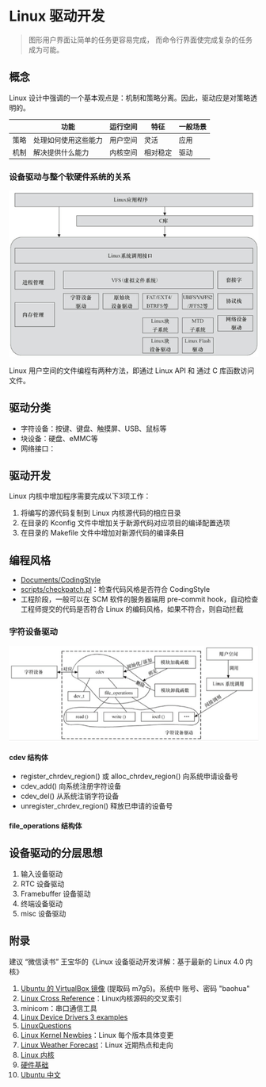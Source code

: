 #  Linux 驱动开发

> 图形用户界面让简单的任务更容易完成， 而命令行界面使完成复杂的任务成为可能。

## 概念

Linux 设计中强调的一个基本观点是：机制和策略分离。因此，驱动应是对策略透明的。

|      | 功能         | 运行空间 | 特征   | 一般场景 |
| ---- | ---------- | ---- | ---- | ---- |
| 策略   | 处理如何使用这些能力 | 用户空间 | 灵活   | 应用   |
| 机制   | 解决提供什么能力   | 内核空间 | 相对稳定 | 驱动   |

### 设备驱动与整个软硬件系统的关系

![Linux 设备驱动与整个软硬件系统的关系](../img/linux-ware.png)

Linux 用户空间的文件编程有两种方法，即通过 Linux API 和 通过 C 库函数访问文件。

## 驱动分类

- 字符设备：按键、键盘、触摸屏、USB、鼠标等
- 块设备：硬盘、eMMC等
- 网络接口：

## 驱动开发

Linux 内核中增加程序需要完成以下3项工作：

1. 将编写的源代码复制到 Linux 内核源代码的相应目录
2. 在目录的 Kconfig 文件中增加关于新源代码对应项目的编译配置选项
3. 在目录的 Makefile 文件中增加对新源代码的编译条目

## 编程风格

- [Documents/CodingStyle](http://lxr.free-electrons.com/)
- [scripts/checkpatch.pl](scripts/checkpatch.pl)：检查代码风格是否符合 CodingStyle
- 工程阶段，一般可以在 SCM 软件的服务器端用 pre-commit hook，自动检查工程师提交的代码是否符合 Linux 的编码风格，如果不符合，则自动拦截

### 字符设备驱动

![字符设备驱动的结构](../img/cdev.png)

#### cdev 结构体

- register_chrdev_region() 或 alloc_chrdev_region() 向系统申请设备号
- cdev_add() 向系统注册字符设备
- cdev_del() 从系统注销字符设备
- unregister_chrdev_region() 释放已申请的设备号

#### file_operations 结构体



## 设备驱动的分层思想

1. 输入设备驱动
2. RTC 设备驱动
3. Framebuffer 设备驱动
4. 终端设备驱动
5. misc 设备驱动

## 附录

建议 “微信读书” 王宝华的《Linux 设备驱动开发详解：基于最新的 Linux 4.0 内核》
1. [Ubuntu 的 VirtualBox 镜像](https://pan.baidu.com/s/1o8ncCSa) (提取码 m7g5)。系统中 账号、密码 "baohua"
2. [Linux Cross Reference](http://lxr.free-electrons.com/)：Linux内核源码的交叉索引
3. minicom：串口通信工具
4. [Linux Device Drivers 3 examples](https://github.com/martinezjavier/ldd3)
5. [LinuxQuestions](https://www.linuxquestions.org/)
6. [Linux Kernel Newbies](http://kernelnewbies.org/LinuxVersions)：Linux 每个版本具体变更
7. [Linux Weather Forecast](http://www.linuxfoundation.org/news-media/lwf)：Linux 近期热点和走向
8. [Linux 内核](./linux_kernel.html)
9. [硬件基础](./hardware.html)
10. [Ubuntu 中文](http://wiki.ubuntu.org.cn/)